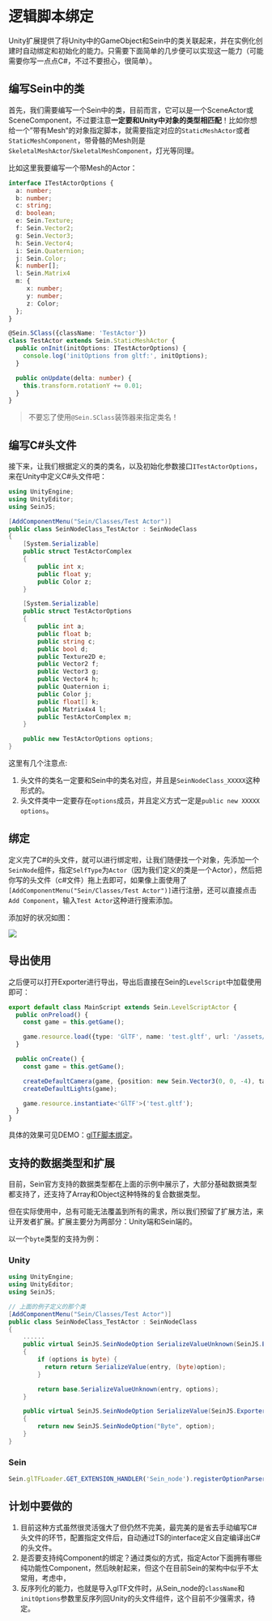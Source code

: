 # 逻辑脚本绑定

Unity扩展提供了将Unity中的GameObject和Sein中的类关联起来，并在实例化创建时自动绑定和初始化的能力。只需要下面简单的几步便可以实现这一能力（可能需要你写一点点C#，不过不要担心，很简单）。

## 编写Sein中的类

首先，我们需要编写一个Sein中的类，目前而言，它可以是一个SceneActor或SceneComponent，不过要注意**一定要和Unity中对象的类型相匹配**！比如你想给一个”带有Mesh“的对象指定脚本，就需要指定对应的`StaticMeshActor`或者`StaticMeshComponent`，带骨骼的Mesh则是`SkeletalMeshActor`/`SkeletalMeshComponent`，灯光等同理。

比如这里我要编写一个带Mesh的Actor：

```ts
interface ITestActorOptions {
  a: number;
  b: number;
  c: string;
  d: boolean;
  e: Sein.Texture;
  f: Sein.Vector2;
  g: Sein.Vector3;
  h: Sein.Vector4;
  i: Sein.Quaternion;
  j: Sein.Color;
  k: number[];
  l: Sein.Matrix4
  m: {
     x: number;
     y: number;
     z: Color;
  };
}

@Sein.SClass({className: 'TestActor'})
class TestActor extends Sein.StaticMeshActor {
  public onInit(initOptions: ITestActorOptions) {
    console.log('initOptions from gltf:', initOptions);
  }

  public onUpdate(delta: number) {
    this.transform.rotationY += 0.01;
  }
}
```

>不要忘了使用`@Sein.SClass`装饰器来指定类名！

## 编写C#头文件

接下来，让我们根据定义的类的类名，以及初始化参数接口`ITestActorOptions`，来在Unity中定义C#头文件吧：

```c#
using UnityEngine;
using UnityEditor;
using SeinJS;

[AddComponentMenu("Sein/Classes/Test Actor")]
public class SeinNodeClass_TestActor : SeinNodeClass
{
    [System.Serializable]
    public struct TestActorComplex
    {
        public int x;
        public float y;
        public Color z;
    }

    [System.Serializable]
    public struct TestActorOptions
    {
        public int a;
        public float b;
        public string c;
        public bool d;
        public Texture2D e;
        public Vector2 f;
        public Vector3 g;
        public Vector4 h;
        public Quaternion i;
        public Color j;
        public float[] k;
        public Matrix4x4 l;
        public TestActorComplex m;
    }

    public new TestActorOptions options;
}
```

这里有几个注意点:

1. 头文件的类名一定要和Sein中的类名对应，并且是`SeinNodeClass_XXXXX`这种形式的。
2. 头文件类中一定要存在`options`成员，并且定义方式一定是`public new XXXXX options`。

## 绑定

定义完了C#的头文件，就可以进行绑定啦，让我们随便找一个对象，先添加一个`SeinNode`组件，指定`SelfType`为`Actor`（因为我们定义的类是一个Actor），然后把你写的头文件（c#文件）拖上去即可，如果像上面使用了`[AddComponentMenu("Sein/Classes/Test Actor")]`进行注册，还可以直接点击`Add Component`，输入`Test Actor`这种进行搜索添加。

添加好的状况如图：

![](/assets/guides/assets/gltf-script-binding/1.png)

## 导出使用

之后便可以打开Exporter进行导出，导出后直接在Sein的`LevelScript`中加载使用即可：

```ts
export default class MainScript extends Sein.LevelScriptActor {
  public onPreload() {
    const game = this.getGame();

    game.resource.load({type: 'GlTF', name: 'test.gltf', url: '/assets/models/script-binding/scene.gltf'});
  }

  public onCreate() {
    const game = this.getGame();

    createDefaultCamera(game, {position: new Sein.Vector3(0, 0, -4), target: new Sein.Vector3(0, 0, 0)});
    createDefaultLights(game);

    game.resource.instantiate<'GlTF'>('test.gltf');
  }
}
```

具体的效果可见DEMO：[glTF脚本绑定](../../example/resource/gltf-script-binding)。

## 支持的数据类型和扩展

目前，Sein官方支持的数据类型都在上面的示例中展示了，大部分基础数据类型都支持了，还支持了Array和Object这种特殊的复合数据类型。

但在实际使用中，总有可能无法覆盖到所有的需求，所以我们预留了扩展方法，来让开发者扩展。扩展主要分为两部分：Unity端和Sein端的。

以一个`byte`类型的支持为例：

### Unity

```c#
using UnityEngine;
using UnityEditor;
using SeinJS;

// 上面的例子定义的那个类
[AddComponentMenu("Sein/Classes/Test Actor")]
public class SeinNodeClass_TestActor : SeinNodeClass
{
    ......
    public virtual SeinJS.SeinNodeOption SerializeValueUnknown(SeinJS.ExporterEntry entry, object option)
    {
        if (options is byte) {
          return return SerializeValue(entry, (byte)option);
        }

        return base.SerializeValueUnknown(entry, options);
    }

    public virtual SeinJS.SeinNodeOption SerializeValue(SeinJS.ExporterEntry entry, byte option)
    {
        return new SeinJS.SeinNodeOption("Byte", option);
    }
}
```

### Sein

```ts
Sein.glTFLoader.GET_EXTENSION_HANDLER('Sein_node').registerOptionParsers('Byte', (value, parser, info) => value);
```

## 计划中要做的

1. 目前这种方式虽然很灵活强大了但仍然不完美，最完美的是省去手动编写C#头文件的环节，配置指定文件后，自动通过TS的interface定义自定编译出C#的头文件。
2. 是否要支持纯Component的绑定？通过类似的方式，指定Actor下面拥有哪些纯功能性Component，然后映射起来，但这个在目前Sein的架构中似乎不太常用，考虑中，
3. 反序列化的能力，也就是导入glTF文件时，从Sein_node的`className`和`initOptions`参数里反序列回Unity的头文件组件，这个目前不少强需求，待定。
